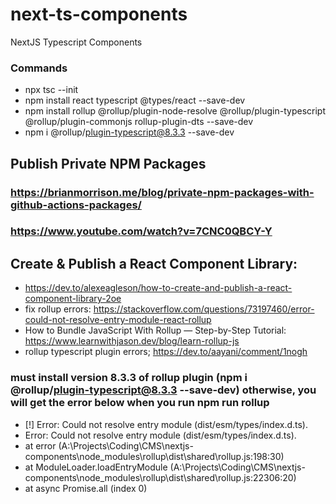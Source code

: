 # next-ts-components
NextJS Typescript Components

### Commands
- npx tsc --init
- npm install react typescript @types/react --save-dev
- npm install rollup @rollup/plugin-node-resolve @rollup/plugin-typescript @rollup/plugin-commonjs rollup-plugin-dts --save-dev
- npm i @rollup/plugin-typescript@8.3.3 --save-dev

## Publish Private NPM Packages
### https://brianmorrison.me/blog/private-npm-packages-with-github-actions-packages/
### https://www.youtube.com/watch?v=7CNC0QBCY-Y

## Create & Publish a React Component Library: 
- https://dev.to/alexeagleson/how-to-create-and-publish-a-react-component-library-2oe
- fix rollup errors: https://stackoverflow.com/questions/73197460/error-could-not-resolve-entry-module-react-rollup
- How to Bundle JavaScript With Rollup — Step-by-Step Tutorial: https://www.learnwithjason.dev/blog/learn-rollup-js
- rollup typescript plugin errors; https://dev.to/aayani/comment/1nogh
### must install version 8.3.3 of rollup plugin (npm i @rollup/plugin-typescript@8.3.3 --save-dev) otherwise, you will get the error below when you run npm run rollup
- [!] Error: Could not resolve entry module (dist/esm/types/index.d.ts).
- Error: Could not resolve entry module (dist/esm/types/index.d.ts).
-    at error (A:\Projects\Coding\CMS\nextjs-components\node_modules\rollup\dist\shared\rollup.js:198:30)
-    at ModuleLoader.loadEntryModule (A:\Projects\Coding\CMS\nextjs-components\node_modules\rollup\dist\shared\rollup.js:22306:20)
-    at async Promise.all (index 0)
